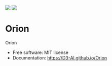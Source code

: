 [![][pypi-img]][pypi-url] [![][travis-img]][travis-url]

# Orion


Orion

- Free software: MIT license
- Documentation: https://D3-AI.github.io/Orion

[travis-img]: https://travis-ci.org/D3-AI/Orion.svg?branch=master
[travis-url]: https://travis-ci.org/D3-AI/Orion
[pypi-img]: https://img.shields.io/pypi/v/orion.svg
[pypi-url]: https://pypi.python.org/pypi/orion
